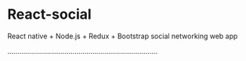 # React-social
React native + Node.js + Redux + Bootstrap social networking web app

............................................................................
